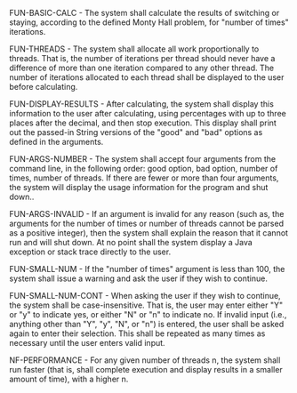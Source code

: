 FUN-BASIC-CALC - The system shall calculate the results of switching or staying, according to the defined Monty Hall problem, for "number of times" iterations.  

FUN-THREADS - The system shall allocate all work proportionally to threads.  That is, the number of iterations per thread should never have a difference of more than one iteration compared to any other thread. The number of iterations allocated to each thread shall be displayed to the user before calculating.

FUN-DISPLAY-RESULTS - After calculating, the system shall display this information to the user after calculating, using percentages with up to three places after the decimal, and then stop execution.  This display shall print out the passed-in String versions of the "good" and "bad" options as defined in the arguments.

FUN-ARGS-NUMBER - The system shall accept four arguments from the command line, in the following order: good option, bad option, number of times, number of threads.  If there are fewer or more than four arguments, the system will display the usage information for the program and shut down..

FUN-ARGS-INVALID - If an argument is invalid for any reason (such as, the arguments for the number of times or number of threads cannot be parsed as a positive integer), then the system shall explain the reason that it cannot run and will shut down.  At no point shall the system display a Java exception or stack trace directly to the user.

FUN-SMALL-NUM - If the "number of times" argument is less than 100, the system shall issue a warning and ask the user if they wish to continue.

FUN-SMALL-NUM-CONT - When asking the user if they wish to continue, the system shall be case-insensitive.  That is, the user may enter either "Y" or "y" to indicate yes, or either "N" or "n" to indicate no.  If invalid input (i.e., anything other than "Y", "y", "N", or "n") is entered, the user shall be asked again to enter their selection.  This shall be repeated as many times as necessary until the user enters valid input.

NF-PERFORMANCE - For any given number of threads n, the system shall run faster (that is, shall complete execution and display results in a smaller amount of time), with a higher n.
